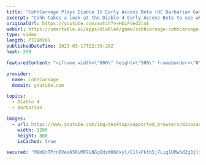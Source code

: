 ```yaml
---
title: "CohhCarnage Plays Diablo IV Early Access Beta (HC Barbarian Gameplay) - Episode 4"
excerpt: "Cohh takes a look at the Diablo 4 Early Access Beta to see what it has to offer. - Watch live at https://www.twitch.tv/cohhcarnage ..."
originalUrl: https://youtube.com/watch?v=HbiFVed2lsE
webUrl: https://smartable.ai/apps/diablo4/game/cohhcarnage-cohhcarnage-plays-diablo-iv-early-access-beta-hc-barbarian-gameplay-episode-4/
type: video
length: PT29M28S
publishedDateTime: 2023-03-17T22:39:28Z
heat: 269

featuredContent: "<iframe width=\"800\" height=\"500\" frameborder=\"0\" src=\"https://www.youtube.com/embed/HbiFVed2lsE\" allow=\"accelerometer; autoplay; encrypted-media; gyroscope; picture-in-picture\" allowfullscreen></iframe>"

provider:
  name: CohhCarnage
  domain: youtube.com

topics:
  - Diablo 4
  - Barbarian

images:
  - url: https://www.youtube.com/img/desktop/supported_browsers/dinosaur.png
    width: 1200
    height: 800
    isCached: true

secured: "M8mEnTPrnDVesN5RvMR7LNGgDdzW86Kxyl/C1lxFktb5j7Lig1UMwSd2g3jlxDpLRd2ge8GupbjohnIkqDNivt3lEhJVlnAOoUN4ayN9pA1ZC4Yl7FtJKmk9upV+g9VEMnRiXg9NVYKCc0+0WLQDRcyNTd60y5AwLYnL8TyRYjfq4g9iIonLxz64CGyBUp7pbTicJk76laPx/eCAtqBXwy/m4uuEDpNSEA4s5lPLUbkbeo9fGFHWSq6hnx6xXaLrjx09vydfEEgH07dyRq6uSTYPqzLhbysAQwSeKCTyWukDv/qsPtVAAjgZyhwf+R8BuBUgioTulayZ8T6T+dgpTuy2QHM/oyurMwj4Yl6xfZuaieGs/Z5KtaBLk3v6aepTb++BJPCSEpgQaYKBa2mWN1OnskY3mTF4vLyOFKZIJX0=;uSHeoRPD70+CuO/xr0TtQg=="
---
```


